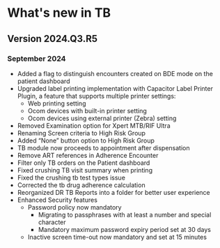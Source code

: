 # What's new in TB

## Version 2024.Q3.R5

### September 2024

- Added a flag to distinguish encounters created on BDE mode on the patient dashboard 
- Upgraded label printing implementation with Capacitor Label Printer Plugin, a feature that supports multiple printer settings: 
    - Web printing setting
    - Ocom devices with built-in printer setting 
    - Ocom devices using external printer (Zebra) setting
- Removed Examination option for Xpert MTB/RIF Ultra 
- Renaming Screen criteria to High Risk Group
- Added “None” button option to High Risk Group
- TB module now proceeds to appointment after dispensation 
- Remove ART references in Adherence Encounter 
- Filter only TB orders on the Patient dashboard 
- Fixed crushing TB visit summary when printing
- Fixed the crushing tb test types issue
- Corrected the tb drug adherence calculation
- Reorganized DR TB Reports into a folder for better user experience
- Enhanced Security features 
    - Password policy now mandatory 
        - Migrating to passphrases with at least a number and special character 
        - Mandatory maximum password expiry period set at 30 days 
    - Inactive screen time-out now mandatory and set at 15 minutes 